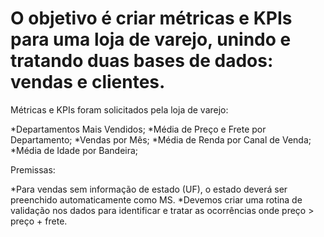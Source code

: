 # O objetivo é criar métricas e KPIs para uma loja de varejo, unindo e tratando duas bases de dados: vendas e clientes.

Métricas e KPIs foram solicitados pela loja de varejo:

*Departamentos Mais Vendidos;
*Média de Preço e Frete por Departamento;
*Vendas por Mês;
*Média de Renda por Canal de Venda;
*Média de Idade por Bandeira;

Premissas:

*Para vendas sem informação de estado (UF), o estado deverá ser preenchido automaticamente como MS.
*Devemos criar uma rotina de validação nos dados para identificar e tratar as ocorrências onde preço > preço + frete.
